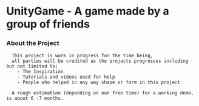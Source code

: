 # UnityGame - A game made by a group of friends

### About the Project
```
  This project is work in progress for the time being,
  all parties will be credited as the projects progresses including but not limited to:
    - The Inspiration
    - Tutorials and videos used for help
    - People who helped in any way shape or form in this project
  
  A rough estimation (depending on our free time) for a working demo, is about 6 -7 months.
```
